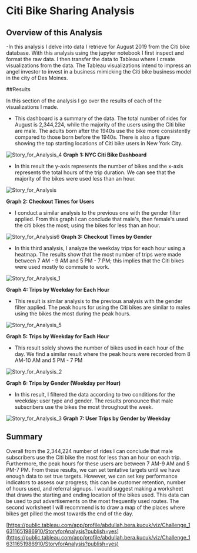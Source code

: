 # Citi Bike Sharing Analysis 

## Overview of this Analysis 

-In this analysis I delve into data I retrieve for August 2019 from the Citi bike database. With this analysis using the jupyter notebook I first inspect and format the raw data. I then transfer the data to Tableau where I create visualizations from the data. The Tableau visualizations intend to impress an angel investor to invest in a business mimicking the Citi bike business model in the city of Des Moines.

##Results 

In this section of the analysis I go over the results of each of the visualizations I made. 




- This dashboard is a summary of the data. The total number of rides for August is 2,344,224, while the majority of the users using the Citi bike are male. The adults born after the 1940s use the bike more consistently compared to those born before the 1940s. There is also a figure showing the top starting locations of Citi bike users in New York City.

![Story_for_Analysis_4](Resources/Story_for_Analysis_4.png)
**Graph 1: NYC Citi Bike Dashboard**




- In this result the y-axis represents the number of bikes and the x-axis represents the total hours of the trip duration. We can see that the majority of the bikes were used less than an hour. 


![Story_for_Analysis](Resources/Story_for_Analysis.png)

**Graph 2: Checkout Times for Users**

- I conduct a similar analysis to the previous one with the gender filter applied. From this graph I can conclude that male's, then female's used the citi bikes the most; using the bikes for less than an hour. 


![Story_for_Analysis6](Resources/Story_for_Analysis6.png)
**Graph 3: Checkout Times by Gender**

- In this third analysis, I analyze the weekday trips for each hour using a heatmap. The results show that the most number of trips were made between 7 AM - 9 AM and 5 PM - 7 PM; this implies that the Citi bikes were used mostly to commute to work.

![Story_for_Analysis_1](Resources/Story_for_Analysis_1.png)

**Graph 4: Trips by Weekday for Each Hour**

- This result is similar analysis to the previous analysis with the gender filter applied. The peak hours for using the Citi bikes are similar to males using the bikes the most during the peak hours.


![Story_for_Analysis_5](Resources/Story_for_Analysis_5.png)

**Graph 5: Trips by Weekday for Each Hour**

- This result solely shows the number of bikes used in each hour of the day. We find a similar result where the peak hours were recorded from 8 AM-10 AM and 5 PM - 7 PM



![Story_for_Analysis_2](Resources/Story_for_Analysis_2.png)

**Graph 6: Trips by Gender (Weekday per Hour)**

- In this result, I filtered the data according to two conditions for the weekday: user type and gender. The results pronounce that male subscribers use the bikes the most throughout the week.


![Story_for_Analysis_3](Resources/Story_for_Analysis_3.png)
**Graph 7: User Trips by Gender by Weekday**

## Summary 

Overall from the 2,344,224 number of rides I can conclude that male subscribers use the Citi bike the most for less than an hour on each trip. Furthermore, the peak hours for these users are between 7 AM-9 AM and 5 PM-7 PM. From these results, we can set tentative targets until we have enough data to set true targets. However, we can set key performance indicators to assess our progress; this can be customer retention, number of hours used, and referral signups. I would suggest making a worksheet that draws the starting and ending location of the bikes used. This data can be used to put advertisements on the most frequently used routes. The second worksheet I will recommend is to draw a map of the places where bikes get pilled the most towards the end of the day.



[https://public.tableau.com/app/profile/abdullah.bera.kucuk/viz/Challenge_16311651986910/StoryforAnalysis?publish=yes](https://public.tableau.com/app/profile/abdullah.bera.kucuk/viz/Challenge_16311651986910/StoryforAnalysis?publish=yes)

